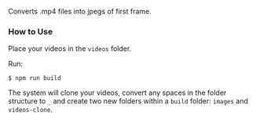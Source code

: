 Converts .mp4 files into jpegs of first frame.

### How to Use

Place your videos in the `videos` folder.

Run:

```
$ npm run build

```

The system will clone your videos, convert any spaces in the folder structure to `_` and create two new folders within a `build` folder: `images` and `videos-clone`.
